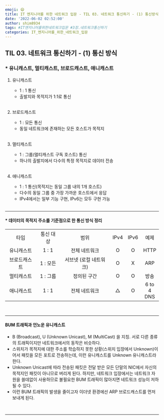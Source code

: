 ```yaml
---
emoji: 😄
title: IT 엔지니어를 위한 네트워크 입문 - TIL 03. 네트워크 통신하기 - (1) 통신방식
date: '2022-06-02 02:52:00'
author: shim8934
tags: #IT엔지니어를위한네트워크입문 #3장.네트워크통신하기
categories: IT_엔지니어를_위한_네트워크_입문
---
```

## TIL 03. 네트워크 통신하기 - (1) 통신 방식
### *  유니캐스트, 멀티캐스트, 브로드캐스트, 애니캐스트

1. 유니캐스트

   * 1 : 1 통신
   * 출발지와 목적지가 1:1로 통신

   <br>

2. 브로드캐스트

   * 1 : 모든 통신
   * 동일 네트워크에 존재하는 모든 호스트가 목적지

   <br>

3. 멀티캐스트

   * 1 : 그룹(멀티캐스트 구독 호스트) 통신
   * 하나의 출발지에서 다수의 특정 목적지로 데이터 전송

   <br>

4. 애니캐스트

   * 1 : 1 통신(목적지는 동일 그룹 내의 1개 호스트)
   * 다수의 동일 그룹 중 가장 가까운 호스트에서 응답
   * IPv4에서는 일부 기능 구현, IPv6는 모두 구현 가능

   <br>

---

#### * 데이터의 목적지 주소를 기준점으로 한 통신 방식 정리

<table>
	<tr style="text-align:center;">
        <td style="">타입</td>
        <td>통신 대상</td>        
        <td>범위</td>
        <td>IPv4</td>
        <td>IPv6</td>
        <td>예제</td>
    </tr>
	<tr style="text-align:center;">
        <td>유니캐스트</td>
        <td>1 : 1</td>
        <td>전체 네트워크</td>
        <td>O</td>
        <td>O</td>
        <td>HTTP</td>
    </tr>
	<tr style="text-align:center;">
		<td>브로드캐스트</td>
        <td>1 : 모든</td>
        <td>서브넷 (로컬 네트워크)</td>
        <td>O</td>
        <td>X</td>
        <td>ARP</td>
    </tr>
    <tr style="text-align:center;">
        <td>멀티캐스트</td>
        <td>1 : 그룹</td>
        <td>정의된 구간</td>
        <td>O</td>
        <td>O</td>
        <td>방송</td>
    </tr>
    <tr style="text-align:center; vertical-align:middle;">
        <td>애니캐스트</td>
        <td>1 : 1</td>
        <td>전체 네트워크</td>
        <td>△</td>
        <td>O</td>
        <td>6 to 4<br/>DNS</td>
    </tr>   
</table>

<br>

---

#### BUM 트래픽과 언노운 유니캐스트

* B (Broadcast), U (Unknown Unicast), M (MultiCast) 을 지칭. 서로 다른 종류의 트래픽이지만 네트워크에서의 동작은 비슷하다.
* 스위치가 목적지에 대한 주소를 학습하지 못한 상황(스위치 입장에서 Unknown)이어서 패킷을 모든 포트로 전송하는데, 이런 유니캐스트를 Unknown 유니캐스트라 한다.
* Unknown Unicast에 따라 전송된 패킷은 전달 받은 모든 단말의 NIC에서 자신의 목적지인 패킷이 아니므로 버리게 된다. 하지만, 네트워크 입장에서는 네트워크 자원을 쓸데없이 사용하므로 불필요한 BUM 트래픽이 많아지면 네트워크 성능이 저하될 수 있다.
* 이런 BUM 트래픽의 발생을 줄이고자 이더넷 환경에선 ARP 브로드캐스트를 먼저 보내게 된다.

<br>

---


```toc

```